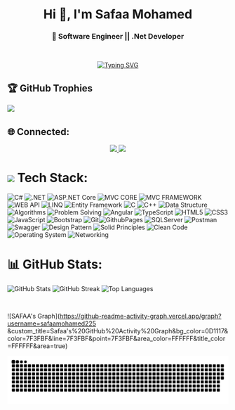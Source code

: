 <h1 align="center">Hi 👋, I'm Safaa Mohamed</h1>
<h3 align="center">🚀 Software Engineer || .Net Developer </h3> <br>

<p align="center">
  <a href="https://git.io/typing-svg">
    <img src="https://readme-typing-svg.demolab.com?font=Fira+Code&weight=900&size=25&pause=1000&color=8CC84B&center=true&vCenter=true&width=600&height=100&lines=Software+Engineer+Graduated+from+ITI%3BBackend+Developer+with+ASP+Dot+Net%3B" alt="Typing SVG" />
  </a>
</p>
<p align="center">
  <span style="font-family: 'Segoe UI', Tahoma, Geneva, Verdana, sans-serif; font-weight: bold; font-size: 16px; color: #6C757D;"></span>
</p>

## 🏆 GitHub Trophies
![](https://github-profile-trophy.vercel.app/?username=safaamohamed225&theme=dracula&no-frame=false&no-bg=true&margin-w=4)

## 🌐 Connected:

 </div>
<div align="center"> 
  <a href="mailto:safaa.m.ibrahem@gmail.com">
    <img src="https://img.shields.io/badge/Gmail-333333?style=for-the-badge&logo=gmail&logoColor=red" />
  </a>
   <a href="https://www.linkedin.com/in/safa-mohamed-dotnet/" target="_blank">
    <img src="https://img.shields.io/badge/LinkedIn-0077B5?style=for-the-badge&logo=linkedin&logoColor=white" target="_blank" />
  </a>
</div>


# <img src="https://media2.giphy.com/media/QssGEmpkyEOhBCb7e1/giphy.gif?cid=ecf05e47a0n3gi1bfqntqmob8g9aid1oyj2wr3ds3mg700bl&rid=giphy.gif" width ="25"><b> Tech Stack</b>:
![C#](https://img.shields.io/badge/C%23-239120?style=for-the-badge&logo=c-sharp&logoColor=white)
 ![.NET](https://img.shields.io/badge/.NET-512BD4?style=for-the-badge&logo=.net&logoColor=white)
 ![ASP.NET Core](https://img.shields.io/badge/ASP.NET_Core-512BD4?style=for-the-badge&logo=.net&logoColor=white)
  ![MVC CORE](https://img.shields.io/badge/-MVC%20CORE-%23E34F26.svg?style=for-the-badge&logo=mvccore&logoColor=white) 
   ![MVC FRAMEWORK](https://img.shields.io/badge/-MVC%20FRAMEWORK-%23E34F26.svg?style=for-the-badge&logo=mvcframework&logoColor=white) 
     ![WEB API](https://img.shields.io/badge/-WEB%20API-%23E34F26.svg?style=for-the-badge&logo=webapi&logoColor=white)
     ![LINQ](https://img.shields.io/badge/-LINQ-%23E34F26.svg?style=for-the-badge&logo=linq&logoColor=white)
       ![Entity Framework](https://img.shields.io/badge/-ENTITY%20FRAMEWORK-%23E34F26.svg?style=for-the-badge&logo=entityframework&logoColor=white)
 ![C](https://img.shields.io/badge/-C-%23E34F26.svg?style=for-the-badge&logo=c&logoColor=white) 
 ![C++](https://img.shields.io/badge/C++-00599C?style=for-the-badge&logo=c%2B%2B&logoColor=white)
 ![Data Structure](https://img.shields.io/badge/-Data%20Structue-%23Clojure?style=for-the-badge&logo=datastructue&logoColor=white)
![Algorithms](https://img.shields.io/badge/-Algorithms-%23Clojure?style=for-the-badge&logo=algorithms&logoColor=white)
![Problem Solving](https://img.shields.io/badge/-Problem%20Solving-%23Clojure?style=for-the-badge&logo=algorithms&logoColor=white)
![Angular](https://img.shields.io/badge/-Angular-%23Clojure?style=for-the-badge&logo=angular&logoColor=white)
![TypeScript](https://img.shields.io/badge/-TypeScript-%23Clojure?style=for-the-badge&logo=TypeScript&logoColor=white)
![HTML5](https://img.shields.io/badge/html5-%23E34F26.svg?style=for-the-badge&logo=html5&logoColor=white) ![CSS3](https://img.shields.io/badge/css3-%231572B6.svg?style=for-the-badge&logo=css3&logoColor=white) ![JavaScript](https://img.shields.io/badge/javascript-%23323330.svg?style=for-the-badge&logo=javascript&logoColor=%23F7DF1E)
![Bootstrap](https://img.shields.io/badge/Bootstrap-563D7C?style=for-the-badge&logo=bootstrap&logoColor=white)
![Git](https://img.shields.io/badge/Git-F05032?style=for-the-badge&logo=git&logoColor=white)![GithubPages](https://img.shields.io/badge/github%20pages-121013?style=for-the-badge&logo=github&logoColor=white) ![SQLServer](https://img.shields.io/badge/sqlserver-%2307405e.svg?style=for-the-badge&logo=sqlserver&logoColor=white) ![Postman](https://img.shields.io/badge/Postman-FF6C37?style=for-the-badge&logo=postman&logoColor=white) ![Swagger](https://img.shields.io/badge/-Swagger-%23Clojure?style=for-the-badge&logo=swagger&logoColor=white)
![Design Pattern](https://img.shields.io/badge/-Design%20Pattern-%23Clojure?style=for-the-badge&logo=designpattern&logoColor=white)
![Solid Principles](https://img.shields.io/badge/-Solid%20Principles-%23Clojure?style=for-the-badge&logo=solidprinciple&logoColor=white)
![Clean Code](https://img.shields.io/badge/-Clean%20Code-%23Clojure?style=for-the-badge&logo=cleancode&logoColor=white)
![Operating System](https://img.shields.io/badge/-Operating%20System-%23Clojure?style=for-the-badge&logo=os&logoColor=white)
![Networking](https://img.shields.io/badge/-Networking-%23Clojure?style=for-the-badge&logo=networking&logoColor=white)


# 📊 GitHub Stats:
![GitHub Stats](https://github-readme-stats.vercel.app/api?username=safaamohamed225&theme=dracula&hide_border=true&include_all_commits=false&count_private=false)
![GitHub Streak](https://github-readme-streak-stats.herokuapp.com/?user=safaamohamed225&theme=dracula&hide_border=true)
![Top Languages](https://github-readme-stats.vercel.app/api/top-langs/?username=safaamohamed225&theme=dracula&hide_border=true&include_all_commits=false&count_private=false&layout=compact)

<br/>

![SAFAA's Graph](https://github-readme-activity-graph.vercel.app/graph?username=safaamohamed225
&custom_title=Safaa's%20GitHub%20Activity%20Graph&bg_color=0D1117&color=7F3FBF&line=7F3FBF&point=7F3FBF&area_color=FFFFFF&title_color=FFFFFF&area=true)

<img src="https://raw.githubusercontent.com/pythondeveloper6/pythondeveloper6/output/snake.svg" alt="Snake animation" />


